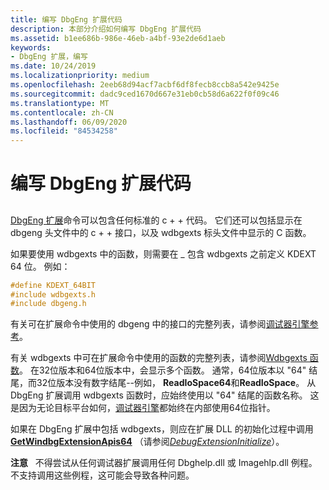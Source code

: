 ```yaml
---
title: 编写 DbgEng 扩展代码
description: 本部分介绍如何编写 DbgEng 扩展代码
ms.assetid: b1ee686b-986e-46eb-a4bf-93e2de6d1aeb
keywords:
- DbgEng 扩展，编写
ms.date: 10/24/2019
ms.localizationpriority: medium
ms.openlocfilehash: 2eeb68d94acf7acbf6df8fecb8ccb8a542e9425e
ms.sourcegitcommit: dadc9ced1670d667e31eb0cb58d6a622f0f09c46
ms.translationtype: MT
ms.contentlocale: zh-CN
ms.lasthandoff: 06/09/2020
ms.locfileid: "84534258"
---
```

# <a name="writing-dbgeng-extension-code"></a>编写 DbgEng 扩展代码

## <span id="ddk_writing_dbgeng_extension_code_dbx"></span><span id="DDK_WRITING_DBGENG_EXTENSION_CODE_DBX"></span>

[DbgEng 扩展](debugger-engine-and-extension-apis.md)命令可以包含任何标准的 c + + 代码。 它们还可以包括显示在 dbgeng 头文件中的 c + + 接口，以及 wdbgexts 标头文件中显示的 C 函数。

如果要使用 wdbgexts 中的函数，则需要在 \_ 包含 wdbgexts 之前定义 KDEXT 64 位。 例如：

```cpp
#define KDEXT_64BIT
#include wdbgexts.h
#include dbgeng.h
```

有关可在扩展命令中使用的 dbgeng 中的接口的完整列表，请参阅[调试器引擎参考](debugger-engine-reference.md)。

有关 wdbgexts 中可在扩展命令中使用的函数的完整列表，请参阅[Wdbgexts 函数](wdbgexts-functions.md)。 在32位版本和64位版本中，会显示多个函数。 通常，64位版本以 "64" 结尾，而32位版本没有数字结尾--例如， **ReadIoSpace64**和**ReadIoSpace**。 从 DbgEng 扩展调用 wdbgexts 函数时，应始终使用以 "64" 结尾的函数名称。 这是因为无论目标平台如何，[调试器引擎](introduction.md#debugger-engine)都始终在内部使用64位指针。

如果在 DbgEng 扩展中包括 wdbgexts，则应在扩展 DLL 的初始化过程中调用[**GetWindbgExtensionApis64**](https://docs.microsoft.com/windows-hardware/drivers/ddi/dbgeng/nf-dbgeng-idebugcontrol3-getwindbgextensionapis64) （请参阅[*DebugExtensionInitialize*](https://docs.microsoft.com/windows-hardware/drivers/ddi/dbgeng/nc-dbgeng-pdebug_extension_initialize)）。

**注意**   不得尝试从任何调试器扩展调用任何 Dbghelp.dll 或 Imagehlp.dll 例程。 不支持调用这些例程，这可能会导致各种问题。
